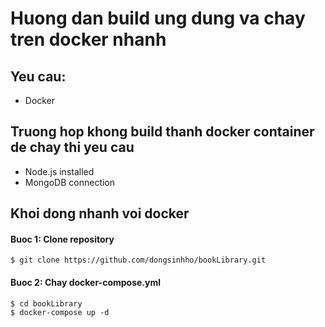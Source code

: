 # Huong dan build ung dung va chay tren docker nhanh

## Yeu cau:

- Docker

## Truong hop khong build thanh docker container de chay thi yeu cau

- Node.js installed
- MongoDB connection


## Khoi dong nhanh voi docker
#### Buoc 1: Clone repository
 ```
$ git clone https://github.com/dongsinhho/bookLibrary.git
 ```
#### Buoc 2: Chay docker-compose.yml
```
$ cd bookLibrary
$ docker-compose up -d
```
